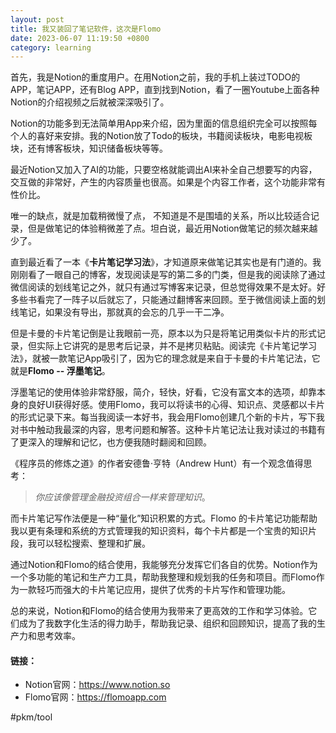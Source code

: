 ```yaml
---
layout: post
title: 我又装回了笔记软件，这次是Flomo
date: 2023-06-07 11:19:50 +0800
category: learning
---
```


首先，我是Notion的重度用户。在用Notion之前，我的手机上装过TODO的APP，笔记APP，还有Blog APP，直到找到Notion，看了一圈Youtube上面各种Notion的介绍视频之后就被深深吸引了。

Notion的功能多到无法简单用App来介绍，因为里面的信息组织完全可以按照每个人的喜好来安排。我的Notion放了Todo的板块，书籍阅读板块，电影电视板块，还有博客板块，知识储备板块等等。

最近Notion又加入了AI的功能，只要空格就能调出AI来补全自己想要写的内容，交互做的非常好，产生的内容质量也很高。如果是个内容工作者，这个功能非常有性价比。

唯一的缺点，就是加载稍微慢了点， 不知道是不是围墙的关系，所以比较适合记录，但是做笔记的体验稍微差了点。坦白说，最近用Notion做笔记的频次越来越少了。

直到最近看了一本《**卡片笔记学习法**》，才知道原来做笔记其实也是有门道的。我刚刚看了一眼自己的博客，发现阅读是写的第二多的门类，但是我的阅读除了通过微信阅读的划线笔记之外，就只有通过写博客来记录，但总觉得效果不是太好。好多些书看完了一阵子以后就忘了，只能通过翻博客来回顾。至于微信阅读上面的划线笔记，如果没有导出，那就真的会忘的几乎一干二净。

但是卡曼的卡片笔记倒是让我眼前一亮，原本以为只是将笔记用类似卡片的形式记录，但实际上它讲究的是思考后记录，并不是拷贝粘贴。阅读完《卡片笔记学习法》，就被一款笔记App吸引了，因为它的理念就是来自于卡曼的卡片笔记法，它就是**Flomo
 -- 浮墨笔记**。

浮墨笔记的使用体验非常舒服，简介，轻快，好看，它没有富文本的选项，却靠本身的良好UI获得好感。使用Flomo，我可以将读书的心得、知识点、灵感都以卡片的形式记录下来。每当我阅读一本好书，我会用Flomo创建几个新的卡片，写下我对书中触动我最深的内容，思考问题和解答。这种卡片笔记法让我对读过的书籍有了更深入的理解和记忆，也方便我随时翻阅和回顾。

《程序员的修炼之道》的作者安德鲁·亨特（Andrew Hunt）有一个观念值得思考：
> *你应该像管理金融投资组合一样来管理知识*。

而卡片笔记写作法便是一种“量化”知识积累的方式。Flomo
的卡片笔记功能帮助我以更有条理和系统的方式管理我的知识资料，每个卡片都是一个宝贵的知识片段，我可以轻松搜索、整理和扩展。

通过Notion和Flomo的结合使用，我能够充分发挥它们各自的优势。Notion作为一个多功能的笔记和生产力工具，帮助我整理和规划我的任务和项目。而Flomo作为一款轻巧而强大的卡片笔记应用，提供了优秀的卡片写作和管理功能。

总的来说，Notion和Flomo的结合使用为我带来了更高效的工作和学习体验。它们成为了我数字化生活的得力助手，帮助我记录、组织和回顾知识，提高了我的生产力和思考效率。

#### 链接：

- Notion官网：https://www.notion.so
- Flomo官网：https://flomoapp.com


#pkm/tool 